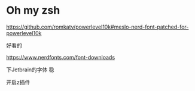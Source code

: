 # Oh my zsh

https://github.com/romkatv/powerlevel10k#meslo-nerd-font-patched-for-powerlevel10k

好看的

https://www.nerdfonts.com/font-downloads

下Jetbrain的字体 稳

开启z插件